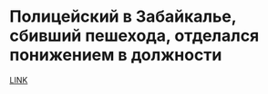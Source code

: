# Полицейский в Забайкалье, сбивший пешехода, отделался понижением в должности



[LINK](https://varlamov.ru/1997865.html)